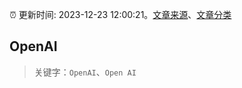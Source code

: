 :alarm_clock: 更新时间: 2023-12-23 12:00:21。[文章来源](/README.md)、[文章分类](/TAGS.md)

## OpenAI


> 关键字：`OpenAI`、`Open AI`



